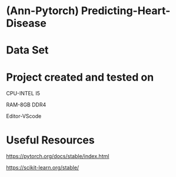# (Ann-Pytorch) Predicting-Heart-Disease

# Data Set

# Project created and tested on
CPU-INTEL I5

RAM-8GB DDR4 

Editor-VScode

# Useful Resources
https://pytorch.org/docs/stable/index.html

https://scikit-learn.org/stable/
